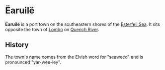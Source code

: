 # Ëaruilë

**Ëaruilë** is a port town on the southeastern shores of the [Esterfell Sea](../../mote/esterfell/lenya/esterfell-sea). It sits opposite the town of [Lombo](lombo.md) on [Quench River](../../mote/esterfell/lenya/quench-river).

## History

The town's name comes from the Elvish word for "seaweed" and is pronounced "yar-wee-ley".
